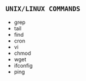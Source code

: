 ``` UNIX/LINUX COMMANDS ```
----------------------------------------------------------------------------------

- grep
- tail
- find
- cron
- vi
- chmod
- wget
- ifconfig
- ping
